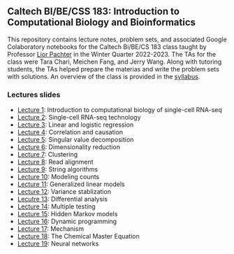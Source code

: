 ## Caltech BI/BE/CSS 183: Introduction to Computational Biology and Bioinformatics
This repository contains lecture notes, problem sets, and associated Google Colaboratory notebooks for the Caltech Bi/BE/CS 183 class taught by Professor [Lior Pachter](https://www.bbe.caltech.edu/people/lior-s-pachter) in the Winter Quarter 2022-2023. The TAs for the class were Tara Chari, Meichen Fang, and Jerry Wang. Along with tutoring students, the TAs helped prepare the materias and write the problem sets with solutions. An overview of the class is provided in the [syllabus](https://docs.google.com/document/d/1LV7rLCGQwl5F8pxuvCw_G8cntIuZRlpN7UFfKLJz2bc/edit?usp=sharing).

### Lectures slides
- [Lecture 1](https://docs.google.com/presentation/d/1-Bo7yaaaxbf8ul_2gacZIII_pggd6JmSVXEF4Zwqekg/edit?usp=sharing): Introduction to computational biology of single-cell RNA-seq
- [Lecture 2](https://docs.google.com/presentation/d/1tpeNHSONBunT7TwZSlwm42VknPVNeufdY7A4rzqMhkI/edit?usp=drive_link): Single-cell RNA-seq technology
- [Lecture 3](https://docs.google.com/presentation/d/1P2tFP82zIwZHOlRQWu8qlFUjCck3BDhtTPquZssciio/edit?usp=drive_link): Linear and logistic regression
- [Lecture 4](https://docs.google.com/presentation/d/1ZJQQSgKdQA7PUw2HyZmgJwRN1IgRXA0e1XTmL9D3iF8/edit?usp=drive_link): Correlation and causation
- [Lecture 5](https://docs.google.com/presentation/d/1A0g8BbgGmQllI5y1kdEYOPRQ0Q9CPMDMmX-RQwbhRzM/edit?usp=drive_link): Singular value decomposition
- [Lecture 6](https://docs.google.com/presentation/d/1DTuLMODtcFy-x1X1J4p7hy8aIxr9VnGyY98XNKs1B78/edit?usp=drive_link): Dimensionality reduction
- [Lecture 7](https://docs.google.com/presentation/d/1hH6WcVqrTsZRJmkTstJNjIka5g2eJcCnD_sBn4G-J6w/edit?usp=drive_link): Clustering
- [Lecture 8](https://docs.google.com/presentation/d/1G4s2D-Y2Z5LFVe41enVBepyffSAjuAhrJZ7Hzn8A3nU/edit?usp=drive_link): Read alignment
- [Lecture 9](https://docs.google.com/presentation/d/1XELEyVhr0vMpkaGXq4INhNq8mXttqz_NZ1ZGclUFM0Y/edit?usp=drive_link): String algorithms
- [Lecture 10](https://docs.google.com/presentation/d/1XjHXsOVMdO0DgP8NvNCHC82DyudHrtf2YXOzRoPBN5g/edit?usp=drive_link): Modeling counts
- [Lecture 11](https://docs.google.com/presentation/d/1Snj90kIe6iguVfftZ18404C4h8WcHoEdA8isfy021GQ/edit?usp=drive_link): Generalized linear models
- [Lecture 12](https://docs.google.com/presentation/d/1qTSqWCfXNwKxpMT5VcgCrv_gmZ9xlXazukaWjWYoJ3o/edit?usp=drive_link): Variance stablization
- [Lecutre 13](https://docs.google.com/presentation/d/1ExkNVQ8u8IuZ1ZmUpTyd7oBuRkqU5RZEHm1q4eqK9Uc/edit?usp=drive_link): Differential analysis
- [Lecture 14](https://docs.google.com/presentation/d/1F-OFNeVNClOYxTnJGW-pZ0KHzTIggPZeyZsk7y9gM0g/edit?usp=drive_link): Multiple testing
- [Lecture 15](https://docs.google.com/presentation/d/1F-OFNeVNClOYxTnJGW-pZ0KHzTIggPZeyZsk7y9gM0g/edit?usp=drive_link): Hidden Markov models
- [Lecture 16](https://docs.google.com/presentation/d/1ry13HMq3z-DERtXNnm5L_YHXQFtIltmoGDTq3zydn6k/edit?usp=drive_link): Dynamic programming
- [Lecture 17](https://docs.google.com/presentation/d/1Nf528xSOGWQS6sEkkAdA1MSt4p7u3aHnttA-tXGlzP0/edit?usp=drive_link): Mechanism
- [Lecture 18](https://docs.google.com/presentation/d/15lw0UxeSoVwxrmn8L5BYu_xr7ccMB2u3QvGcn7M0sa8/edit?usp=drive_link): The Chemical Master Equation
- [Lecture 19](https://docs.google.com/presentation/d/1OroKl_6AyrX422RGkodctorMA1dBhNBwbITg_kzxB3Q/edit?usp=drive_link): Neural networks
